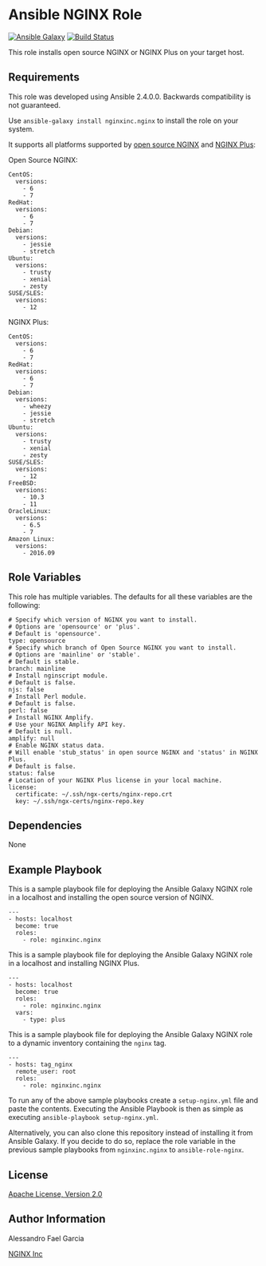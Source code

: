 Ansible NGINX Role
==================

[![Ansible Galaxy](https://img.shields.io/badge/galaxy-nginxinc.nginx-5bbdbf.svg)](https://galaxy.ansible.com/nginxinc/nginx)
[![Build Status](https://travis-ci.org/nginxinc/ansible-role-nginx.svg?branch=master)](https://travis-ci.org/nginxinc/ansible-role-nginx)

This role installs open source NGINX or NGINX Plus on your target host.

Requirements
------------

This role was developed using Ansible 2.4.0.0. Backwards compatibility is not guaranteed.

Use `ansible-galaxy install nginxinc.nginx` to install the role on your system.

It supports all platforms supported by [open source NGINX](https://nginx.org/en/linux_packages.html#mainline) and [NGINX Plus](https://www.nginx.com/products/technical-specs/):

Open Source NGINX:

    CentOS:
      versions:
        - 6
        - 7
    RedHat:
      versions:
        - 6
        - 7
    Debian:
      versions:
        - jessie
        - stretch
    Ubuntu:
      versions:
        - trusty
        - xenial
        - zesty
    SUSE/SLES:
      versions:
        - 12

NGINX Plus:

    CentOS:
      versions:
        - 6
        - 7
    RedHat:
      versions:
        - 6
        - 7
    Debian:
      versions:
        - wheezy
        - jessie
        - stretch
    Ubuntu:
      versions:
        - trusty
        - xenial
        - zesty
    SUSE/SLES:
      versions:
        - 12
    FreeBSD:
      versions:
        - 10.3
        - 11
    OracleLinux:
      versions:
        - 6.5
        - 7
    Amazon Linux:
      versions:
        - 2016.09

Role Variables
--------------

This role has multiple variables. The defaults for all these variables are the following:

    # Specify which version of NGINX you want to install.
    # Options are 'opensource' or 'plus'.
    # Default is 'opensource'.
    type: opensource
    # Specify which branch of Open Source NGINX you want to install.
    # Options are 'mainline' or 'stable'.
    # Default is stable.
    branch: mainline
    # Install nginscript module.
    # Default is false.
    njs: false
    # Install Perl module.
    # Default is false.
    perl: false
    # Install NGINX Amplify.
    # Use your NGINX Amplify API key.
    # Default is null.
    amplify: null
    # Enable NGINX status data.
    # Will enable 'stub_status' in open source NGINX and 'status' in NGINX Plus.
    # Default is false.
    status: false
    # Location of your NGINX Plus license in your local machine.
    license:
      certificate: ~/.ssh/ngx-certs/nginx-repo.crt
      key: ~/.ssh/ngx-certs/nginx-repo.key

Dependencies
------------

None

Example Playbook
----------------

This is a sample playbook file for deploying the Ansible Galaxy NGINX role in a localhost and installing the open source version of NGINX.

    ---
    - hosts: localhost
      become: true
      roles:
        - role: nginxinc.nginx

This is a sample playbook file for deploying the Ansible Galaxy NGINX role in a localhost and installing NGINX Plus.

    ---
    - hosts: localhost
      become: true
      roles:
        - role: nginxinc.nginx
      vars:
        - type: plus

This is a sample playbook file for deploying the Ansible Galaxy NGINX role to a dynamic inventory containing the `nginx` tag.

    ---
    - hosts: tag_nginx
      remote_user: root
      roles:
        - role: nginxinc.nginx

To run any of the above sample playbooks create a `setup-nginx.yml` file and paste the contents. Executing the Ansible Playbook is then as simple as executing `ansible-playbook setup-nginx.yml`.

Alternatively, you can also clone this repository instead of installing it from Ansible Galaxy. If you decide to do so, replace the role variable in the previous sample playbooks from `nginxinc.nginx` to `ansible-role-nginx`.

License
-------

[Apache License, Version 2.0](https://github.com/nginxinc/ansible-role-nginx/blob/master/LICENSE)

Author Information
------------------

Alessandro Fael Garcia

[NGINX Inc](https://www.nginx.com/)
